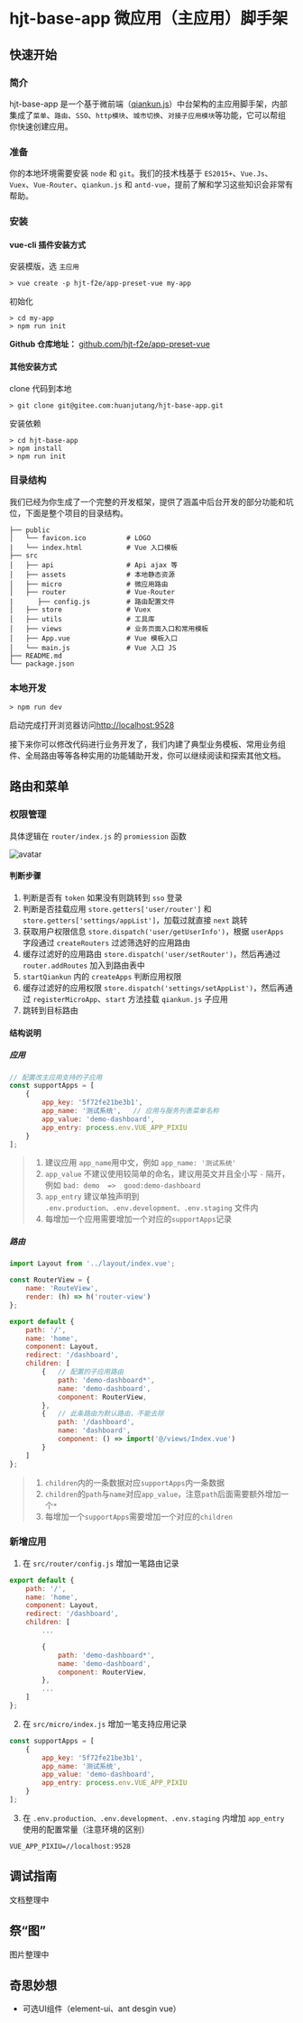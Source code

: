 # hjt-base-app 微应用（主应用）脚手架

## 快速开始

### 简介

hjt-base-app 是一个基于微前端（[qiankun.js](https://qiankun.umijs.org/zh)）中台架构的主应用脚手架，内部集成了`菜单`、`路由`、`SSO`、`http模块`、`城市切换`、`对接子应用模块`等功能，它可以帮组你快速创建应用。

### 准备

你的本地环境需要安装 `node` 和 `git`。我们的技术栈基于 `ES2015+`、`Vue.Js`、`Vuex`、`Vue-Router`、`qiankun.js` 和 `antd-vue`，提前了解和学习这些知识会非常有帮助。

### 安装

#### vue-cli 插件安装方式

安装模版，选 `主应用`

```shell
> vue create -p hjt-f2e/app-preset-vue my-app
```

初始化

``` shell
> cd my-app
> npm run init
```

**Github 仓库地址：** [github.com/hjt-f2e/app-preset-vue](https://github.com/hjt-f2e/app-preset-vue)

#### 其他安装方式

clone 代码到本地

``` shell
> git clone git@gitee.com:huanjutang/hjt-base-app.git
```

安装依赖

``` shell
> cd hjt-base-app
> npm install
> npm run init
```

### 目录结构

我们已经为你生成了一个完整的开发框架，提供了涵盖中后台开发的部分功能和坑位，下面是整个项目的目录结构。

``` text
├── public
│   └── favicon.ico          # LOGO
|   └── index.html           # Vue 入口模板
├── src
│   ├── api                  # Api ajax 等
│   ├── assets               # 本地静态资源
│   ├── micro                # 微应用路由
│   ├── router               # Vue-Router
|      ├── config.js         # 路由配置文件
│   ├── store                # Vuex
│   ├── utils                # 工具库
│   ├── views                # 业务页面入口和常用模板
│   ├── App.vue              # Vue 模板入口
│   └── main.js              # Vue 入口 JS
├── README.md
└── package.json
```

### 本地开发

``` shell
> npm run dev
```

启动完成打开浏览器访问[http://localhost:9528](http://localhost:9528)

接下来你可以修改代码进行业务开发了，我们内建了典型业务模板、常用业务组件、全局路由等等各种实用的功能辅助开发，你可以继续阅读和探索其他文档。

## 路由和菜单

### 权限管理

具体逻辑在 `router/index.js` 的 `promiession` 函数

![avatar](https://imgcdn.huanjutang.com/assets/img/202011111427518081.png)

#### 判断步骤

1. 判断是否有 `token` 如果没有则跳转到 `sso` 登录
2. 判断是否挂载应用 `store.getters['user/router']` 和 `store.getters['settings/appList']`，加载过就直接 `next` 跳转
3. 获取用户权限信息 `store.dispatch('user/getUserInfo')`，根据 `userApps` 字段通过 `createRouters` 过滤筛选好的应用路由
4. 缓存过滤好的应用路由 `store.dispatch('user/setRouter')`，然后再通过 `router.addRoutes` 加入到路由表中
5. `startQiankun` 内的 `createApps` 判断应用权限
6. 缓存过滤好的应用权限 `store.dispatch('settings/setAppList')`，然后再通过 `registerMicroApp`、`start` 方法挂载 `qiankun.js` 子应用
7. 跳转到目标路由

#### 结构说明

##### 应用

``` javascript
// 配置改主应用支持的子应用
const supportApps = [
    {
        app_key: '5f72fe21be3b1',
        app_name: '测试系统',   // 应用与服务列表菜单名称
        app_value: 'demo-dashboard',
        app_entry: process.env.VUE_APP_PIXIU
    }
];
```

> 1. 建议应用 `app_name`用中文，例如 `app_name: '测试系统'`
> 2. `app_value` 不建议使用较简单的命名，建议用英文并且全小写 `-` 隔开，例如 `bad: demo  =>  good:demo-dashboard`
> 3. `app_entry` 建议单独声明到 `.env.production、.env.development、.env.staging` 文件内
> 4. 每增加一个应用需要增加一个对应的`supportApps`记录

##### 路由

``` javascript
import Layout from '../layout/index.vue';

const RouterView = {
    name: 'RouteView',
    render: (h) => h('router-view')
};

export default {
    path: '/',
    name: 'home',
    component: Layout,
    redirect: '/dashboard',
    children: [
        {   // 配置的子应用路由
            path: 'demo-dashboard*',
            name: 'demo-dashboard',
            component: RouterView,
        },
        {   // 此条路由为默认路由，不能去除
            path: '/dashboard',
            name: 'dashboard',
            component: () => import('@/views/Index.vue')
        }
    ]
};
```

> 1. `children`内的一条数据对应`supportApps`内一条数据
> 2. `children`的`path`与`name`对应`app_value`，注意`path`后面需要额外增加一个`*`
> 3. 每增加一个`supportApps`需要增加一个对应的`children`

### 新增应用

1. 在 `src/router/config.js` 增加一笔路由记录

``` javascript
export default {
    path: '/',
    name: 'home',
    component: Layout,
    redirect: '/dashboard',
    children: [
        ...

        {
            path: 'demo-dashboard*',
            name: 'demo-dashboard',
            component: RouterView,
        },
        ...
    ]
};
```

2. 在 `src/micro/index.js` 增加一笔支持应用记录

``` javascript
const supportApps = [
    {
        app_key: '5f72fe21be3b1',
        app_name: '测试系统',
        app_value: 'demo-dashboard',
        app_entry: process.env.VUE_APP_PIXIU
    }
];

```

3. 在 `.env.production、.env.development、.env.staging` 内增加 `app_entry` 使用的配置常量（注意环境的区别）

```
VUE_APP_PIXIU=//localhost:9528
```

## 调试指南

文档整理中

## 祭“图”

图片整理中

## 奇思妙想

- 可选UI组件（element-ui、ant desgin vue）
